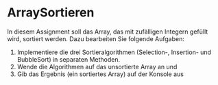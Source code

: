 # ArraySortieren
In diesem Assignment soll das Array, das mit zufälligen Integern gefüllt wird, sortiert werden. Dazu bearbeiten Sie folgende Aufgaben:
1. Implementiere die drei Sortieralgorithmen (Selection-, Insertion- und BubbleSort) in separaten Methoden.
2. Wende die Algorithmen auf das unsortierte Array an und 
3. Gib das Ergebnis (ein sortiertes Array) auf der Konsole aus
